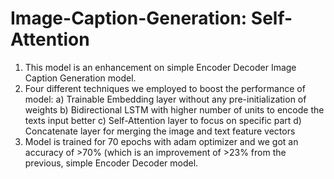 # Image-Caption-Generation: Self-Attention
1) This model is an enhancement on simple Encoder Decoder Image Caption Generation model.
2) Four different techniques we employed to boost the performance of model:
a) Trainable Embedding layer without any pre-initialization of weights
b) Bidirectional LSTM with higher number of units to encode the texts input better
c) Self-Attention layer to focus on specific part
d) Concatenate layer for merging the image and text feature vectors
3) Model is trained for 70 epochs with adam optimizer and we got an accuracy of >70%
   (which is an improvement of >23% from the previous, simple Encoder Decoder model.
